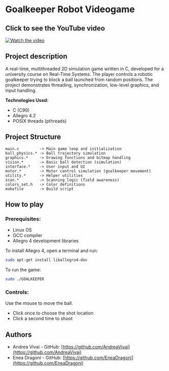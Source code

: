 # Goalkeeper Robot Videogame

## Click to see the YouTube video
[![Watch the video](https://img.youtube.com/vi/_nw5O4I1UUU/maxresdefault.jpg)](https://youtu.be/_nw5O4I1UUU)

## Project description
A real-time, multithreaded 2D simulation game written in C, developed for a university course on Real-Time Systems.
The player controls a robotic goalkeeper trying to block a ball launched from random positions. The project
demonstrates threading, synchronization, low-level graphics, and input handling.

**Technologies Used:**
- C (C99)
- Allegro 4.2
- POSIX threads (pthreads)

## Project Structure
```
main.c         -> Main game loop and initialization
ball_physics.* -> Ball trajectory simulation
graphics.*     -> Drawing functions and bitmap handling
vision.*       -> Basic ball detection (simulation)
interface.*    -> User input and UI
motor.*        -> Motor control simulation (goalkeeper movement)
utility.*      -> Helper utilities
scan.*         -> Scanning logic (field awareness)
colors_set.h   -> Color definitions
makefile       -> Build script
```

## How to play

### Prerequisites:
- Linux OS
- GCC compiler
- Allegro 4 development libraries

To install Allegro 4, open a terminal and run:
```bash
sudo apt-get install liballegro4-dev
```

To run the game:
```bash
sudo ./GOALKEEPER
```

### Controls:
Use the mouse to move the ball.
- Click once to choose the shot location
- Click a second time to shoot

## Authors
- Andrea Vivai - GitHub: [https://github.com/AndreaVivai](https://github.com/AndreaVivai)
- Enea Dragoni - GitHub: [https://github.com/EneaDragoni](https://github.com/EneaDragoni)
